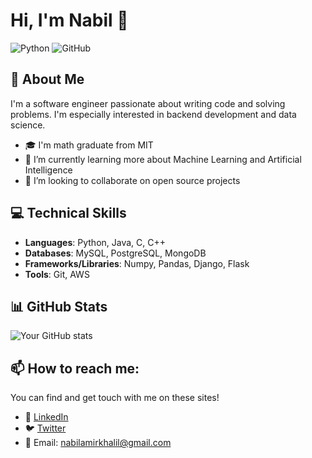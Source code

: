 # Hi, I'm Nabil 👋

![Python](https://img.shields.io/badge/-Python-333333?style=flat&logo=python) 
![GitHub](https://img.shields.io/badge/-GitHub-333333?style=flat&logo=github)

## 🚀 About Me

I'm a software engineer passionate about writing code and solving problems. I'm especially interested in backend development and data science.

- 🎓 I'm math graduate from MIT 
- 🌱 I’m currently learning more about Machine Learning and Artificial Intelligence
- 👯 I’m looking to collaborate on open source projects

## 💻 Technical Skills

- **Languages**: Python, Java, C, C++
- **Databases**: MySQL, PostgreSQL, MongoDB
- **Frameworks/Libraries**: Numpy, Pandas, Django, Flask
- **Tools**: Git, AWS

## 📊 GitHub Stats

![Your GitHub stats](https://github-readme-stats.vercel.app/api?username=nkhalil98&show_icons=true&theme=tokyonight)

## 📫 How to reach me: 

You can find and get touch with me on these sites!

- 💼 [LinkedIn](https://linkedin.com/in/nabilkhalil98)
- 🐦 [Twitter](https://twitter.com/Nabil98k)
- 📧 Email: nabilamirkhalil@gmail.com
